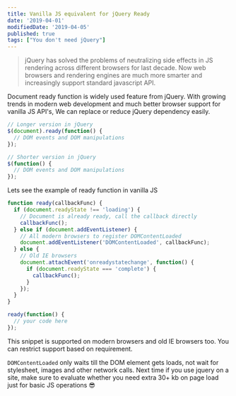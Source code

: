 ```yaml
---
title: Vanilla JS equivalent for jQuery Ready
date: '2019-04-01'
modifiedDate: '2019-04-05'
published: true
tags: ["You don't need jQuery"]
---
```


> jQuery has solved the problems of neutralizing side effects in JS rendering across different browsers for last decade. Now web browsers and rendering engines are much more smarter and increasingly support standard javascript API.

Document ready function is widely used feature from jQuery. With growing trends in modern web development and much better browser support for vanilla JS API's, We can replace or reduce jQuery dependency easily.

```javascript
// Longer version in jQuery
$(document).ready(function() {
  // DOM events and DOM manipulations
});
```

```javascript
// Shorter version in jQuery
$(function() {
  // DOM events and DOM manipulations
});
```

Lets see the example of ready function in vanilla JS

```javascript
function ready(callbackFunc) {
  if (document.readyState !== 'loading') {
    // Document is already ready, call the callback directly
    callbackFunc();
  } else if (document.addEventListener) {
    // All modern browsers to register DOMContentLoaded
    document.addEventListener('DOMContentLoaded', callbackFunc);
  } else {
    // Old IE browsers
    document.attachEvent('onreadystatechange', function() {
      if (document.readyState === 'complete') {
        callbackFunc();
      }
    });
  }
}

ready(function() {
  // your code here
});
```

This snippet is supported on modern browsers and old IE browsers too. You can restrict support based on requirement.

`DOMContentLoaded` only waits till the DOM element gets loads, not wait for stylesheet, images and other network calls. Next time if you use jquery on a site, make sure to evaluate whether you need extra 30+ kb on page load just for basic JS operations 😎
